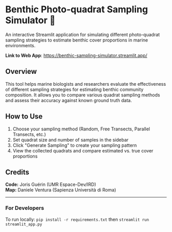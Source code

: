 # Benthic Photo-quadrat Sampling Simulator 🪸

An interactive Streamlit application for simulating different 
photo-quadrat sampling strategies to estimate benthic cover proportions 
in marine environments.

**Link to Web App**: https://benthic-sampling-simulator.streamlit.app/

## Overview

This tool helps marine biologists and researchers evaluate 
the effectiveness of different sampling strategies for estimating 
benthic community composition. 
It allows you to compare various quadrat sampling methods and 
assess their accuracy against known ground truth data.

## How to Use

1. Choose your sampling method (Random, Free Transects, Parallel Transects, etc.)
2. Set quadrat size and number of samples in the sidebar
3. Click "Generate Sampling" to create your sampling pattern
4. View the collected quadrats and compare estimated vs. true cover proportions

## Credits

**Code:** Joris Guérin (UMR Espace-Dev/IRD)  
**Map:** Daniele Ventura (Sapienza Università di Roma)

---

### For Developers
To run locally: `pip install -r requirements.txt` then `streamlit run streamlit_app.py`